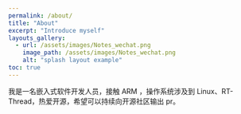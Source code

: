 ```yaml
---
permalink: /about/
title: "About"
excerpt: "Introduce myself"
layouts_gallery:
  - url: /assets/images/Notes_wechat.png
    image_path: /assets/images/Notes_wechat.png
    alt: "splash layout example"
toc: true
---
```

  我是一名嵌入式软件开发人员，接触 ARM ，操作系统涉及到 Linux、RT-Thread，热爱开源，希望可以持续向开源社区输出 pr。
